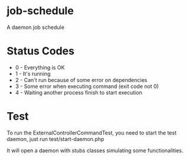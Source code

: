 job-schedule
============

A daemon job schedule

Status Codes
============

- 0 - Everything is OK
- 1 - It's running
- 2 - Can't run because of some error on dependencies
- 3 - Some error when executing command (exit code not 0)
- 4 - Waiting another process finish to start execution

Test
====

To run the ExternalControllerCommandTest, you need to start the test daemon, just run test/start-daemon.php

It will open a daemon with stubs classes simulating some functionalities.